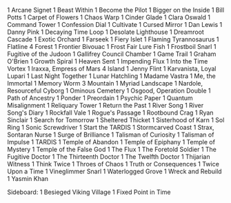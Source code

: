 1 Arcane Signet
1 Beast Within
1 Become the Pilot
1 Bigger on the Inside
1 Bill Potts
1 Carpet of Flowers
1 Chaos Warp
1 Cinder Glade
1 Clara Oswald
1 Command Tower
1 Confession Dial
1 Cultivate
1 Cursed Mirror
1 Dan Lewis
1 Danny Pink
1 Decaying Time Loop
1 Desolate Lighthouse
1 Dreamroot Cascade
1 Exotic Orchard
1 Farseek
1 Fiery Islet
1 Flaming Tyrannosaurus
1 Flatline
4 Forest
1 Frontier Bivouac
1 Frost Fair Lure Fish
1 Frostboil Snarl
1 Fugitive of the Judoon
1 Gallifrey Council Chamber
1 Game Trail
1 Graham O'Brien
1 Growth Spiral
1 Heaven Sent
1 Impending Flux
1 Into the Time Vortex
1 Iraxxa, Empress of Mars
4 Island
1 Jenny Flint
1 Karvanista, Loyal Lupari
1 Last Night Together
1 Lunar Hatchling
1 Madame Vastra
1 Me, the Immortal
1 Memory Worm
3 Mountain
1 Myriad Landscape
1 Nardole, Resourceful Cyborg
1 Ominous Cemetery
1 Osgood, Operation Double
1 Path of Ancestry
1 Ponder
1 Preordain
1 Psychic Paper
1 Quantum Misalignment
1 Reliquary Tower
1 Return the Past
1 River Song
1 River Song's Diary
1 Rockfall Vale
1 Rogue's Passage
1 Rootbound Crag
1 Ryan Sinclair
1 Search for Tomorrow
1 Sheltered Thicket
1 Sisterhood of Karn
1 Sol Ring
1 Sonic Screwdriver
1 Start the TARDIS
1 Stormcarved Coast
1 Strax, Sontaran Nurse
1 Surge of Brilliance
1 Talisman of Curiosity
1 Talisman of Impulse
1 TARDIS
1 Temple of Abandon
1 Temple of Epiphany
1 Temple of Mystery
1 Temple of the False God
1 The Flux
1 The Foretold Soldier
1 The Fugitive Doctor
1 The Thirteenth Doctor
1 The Twelfth Doctor
1 Thijarian Witness
1 Think Twice
1 Throes of Chaos
1 Truth or Consequences
1 Twice Upon a Time
1 Vineglimmer Snarl
1 Waterlogged Grove
1 Wreck and Rebuild
1 Yasmin Khan

Sideboard:
1 Besieged Viking Village
1 Fixed Point in Time